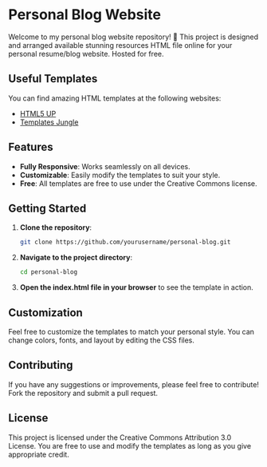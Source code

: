 # Personal Blog Website

Welcome to my personal blog website repository! 🎉 This project is designed and arranged available stunning resources HTML file online for your personal resume/blog website. Hosted for free.

## Useful Templates

You can find amazing HTML templates at the following websites:
- [HTML5 UP](https://html5up.net/)
- [Templates Jungle](https://templatesjungle.com/)

## Features

- **Fully Responsive**: Works seamlessly on all devices.
- **Customizable**: Easily modify the templates to suit your style.
- **Free**: All templates are free to use under the Creative Commons license.

## Getting Started

1. **Clone the repository**:
    ```bash
    git clone https://github.com/yourusername/personal-blog.git
    ```

2. **Navigate to the project directory**:
    ```bash
    cd personal-blog
    ```

3. **Open the index.html file in your browser** to see the template in action.

## Customization

Feel free to customize the templates to match your personal style. You can change colors, fonts, and layout by editing the CSS files.

## Contributing

If you have any suggestions or improvements, please feel free to contribute! Fork the repository and submit a pull request.

## License

This project is licensed under the Creative Commons Attribution 3.0 License. You are free to use and modify the templates as long as you give appropriate credit.
